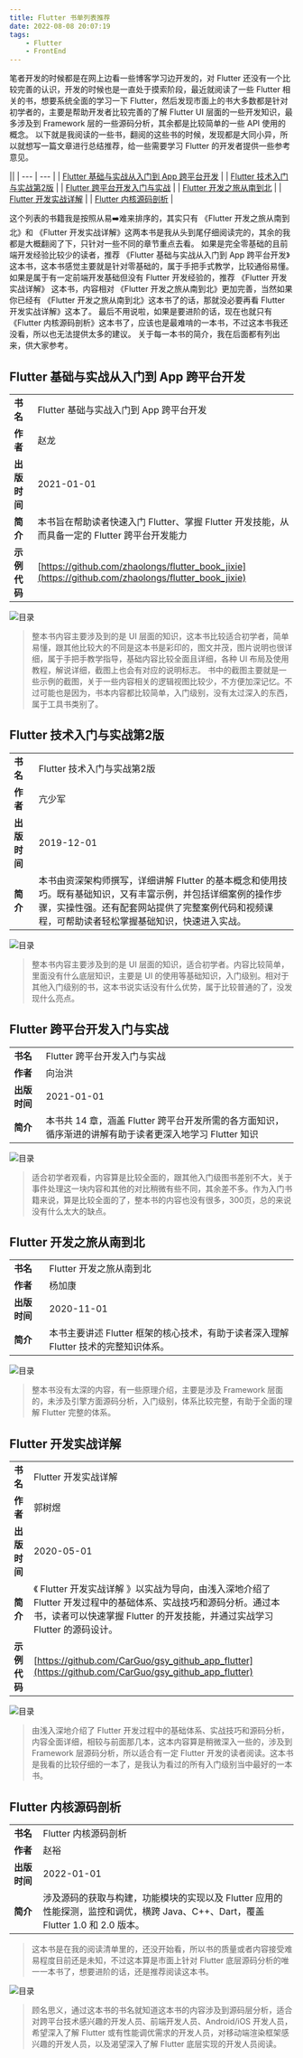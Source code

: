 ```yaml
---
title: Flutter 书单列表推荐
date: 2022-08-08 20:07:19
tags:
    - Flutter
    - FrontEnd
---
```



笔者开发的时候都是在网上边看一些博客学习边开发的，对 Flutter 还没有一个比较完善的认识，开发的时候也是一直处于摸索阶段，最近就阅读了一些 Flutter 相关的书，想要系统全面的学习一下 Flutter，然后发现市面上的书大多数都是针对初学者的，主要是帮助开发者比较完善的了解 Flutter UI 层面的一些开发知识，最多涉及到 Framework 层的一些源码分析，其余都是比较简单的一些 API 使用的概念。
以下就是我阅读的一些书，翻阅的这些书的时候，发现都是大同小异，所以就想写一篇文章进行总结推荐，给一些需要学习 Flutter 的开发者提供一些参考意见。

||
| --- | --- |
| [Flutter 基础与实战从入门到 App 跨平台开发](#bvbY0) |
| [Flutter 技术入门与实战第2版](#cmUlr) |
| [Flutter 跨平台开发入门与实战](#oMZMq) |
| [Flutter 开发之旅从南到北](#hZsqt) |
| [Flutter 开发实战详解](#LWTpZ) |
| [Flutter 内核源码剖析](#BZ9or) |

<!--more-->

这个列表的书籍我是按照从易➡️难来排序的，其实只有 《Flutter 开发之旅从南到北》和 《Flutter 开发实战详解》这两本书是我从头到尾仔细阅读完的，其余的我都是大概翻阅了下，只针对一些不同的章节重点去看。
如果是完全零基础的且前端开发经验比较少的读者，推荐 《Flutter 基础与实战从入门到 App 跨平台开发》这本书，这本书感觉主要就是针对零基础的，属于手把手式教学，比较通俗易懂。
如果是属于有一定前端开发基础但没有 Flutter 开发经验的，推荐 《Flutter 开发实战详解》 这本书，内容相对 《Flutter 开发之旅从南到北》更加完善，当然如果你已经有 《Flutter 开发之旅从南到北》这本书了的话，那就没必要再看 Flutter 开发实战详解》这本了。
最后不用说啦，如果是要进阶的话，现在也就只有 《Flutter 内核源码剖析》这本书了，应该也是最难啃的一本书，不过这本书我还没看，所以也无法提供太多的建议。
关于每一本书的简介，我在后面都有列出来，供大家参考。

## Flutter 基础与实战从入门到 App 跨平台开发

|     |     |
| --- | --- |
| **书名** | Flutter 基础与实战入门到 App 跨平台开发 |
| **作者** | 赵龙 |
| **出版时间** | 2021-01-01 |
| **简介** | 本书旨在帮助读者快速入门 Flutter、掌握 Flutter 开发技能，从而具备一定的 Flutter 跨平台开发能力 |
| **示例代码** | [https://github.com/zhaolongs/flutter_book_jixie](https://github.com/zhaolongs/flutter_book_jixie) |

![目录](/assets/flutter/%E8%B7%A8%E5%B9%B3%E5%8F%B0%E5%BC%80%E5%8F%91%E5%85%A5%E9%97%A8%E4%B8%8E%E5%AE%9E%E6%88%98.jpg)

> 整本书内容主要涉及到的是 UI 层面的知识，这本书比较适合初学者，简单易懂，跟其他比较大的不同是这本书是彩印的，图文并茂，图片说明也很详细，属于手把手教学指导，基础内容比较全面且详细，各种 UI 布局及使用教程，解说详细，截图上也会有对应的说明标志。
> 书中的截图主要就是一些示例的截图，关于一些内容相关的逻辑视图比较少，不方便加深记忆。不过可能也是因为，书本内容都比较简单，入门级别，没有太过深入的东西，属于工具书类别了。

## Flutter 技术入门与实战第2版

|     |     |
| --- | --- |
| **书名** | Flutter 技术入门与实战第2版 |
| **作者** | 亢少军 |
| **出版时间** | 2019-12-01 |
| **简介** | 本书由资深架构师撰写，详细讲解 Flutter 的基本概念和使用技巧。既有基础知识，又有丰富示例，并包括详细案例的操作步骤，实操性强。还有配套网站提供了完整案例代码和视频课程，可帮助读者轻松掌握基础知识，快速进入实战。 |

![目录](/assets/flutter/%E5%85%A5%E9%97%A8%E4%B8%8E%E5%AE%9E%E6%88%98.jpg)

> 整本书内容主要涉及到的是 UI 层面的知识，适合初学者。内容比较简单，里面没有什么底层知识，主要是 UI 的使用等基础知识，入门级别。相对于其他入门级别的书，这本书说实话没有什么优势，属于比较普通的了，没发现什么亮点。

## Flutter 跨平台开发入门与实战

|     |     |
| --- | --- |
| **书名** | Flutter 跨平台开发入门与实战 |
| **作者** | 向治洪 |
| **出版时间** | 2021-01-01 |
| **简介** | 本书共 14 章，涵盖 Flutter 跨平台开发所需的各方面知识，循序渐进的讲解有助于读者更深入地学习 Flutter 知识 |

![目录](/assets/flutter/%E8%B7%A8%E5%B9%B3%E5%8F%B0%E5%BC%80%E5%8F%91%E5%85%A5%E9%97%A8%E4%B8%8E%E5%AE%9E%E6%88%98.jpg)
> 适合初学者观看，内容算是比较全面的，跟其他入门级图书差别不大，关于事件处理这一块内容和其他的对比稍微有些不同，其余差不多。作为入门书籍来说，算是比较全面的了，整本书的内容也没有很多，300页，总的来说没有什么太大的缺点。

## Flutter 开发之旅从南到北

|     |     |
| --- | --- |
| **书名** | Flutter 开发之旅从南到北 |
| **作者** | 杨加康 |
| **出版时间** | 2020-11-01 |
| **简介** | 本书主要讲述 Flutter 框架的核心技术，有助于读者深入理解 Flutter 技术的完整知识体系。 |

![目录](/assets/flutter/%E5%BC%80%E5%8F%91%E4%B9%8B%E6%97%85%E4%BB%8E%E5%8D%97%E5%88%B0%E5%8C%97.jpg)

> 整本书没有太深的内容，有一些原理介绍，主要是涉及 Framework 层面的，未涉及引擎方面源码分析，入门级别，体系比较完整，有助于全面的理解 Flutter 完整的体系。

## Flutter 开发实战详解

|     |     |
| --- | --- |
| **书名** | Flutter 开发实战详解 |
| **作者** | 郭树煜 |
| **出版时间** | 2020-05-01 |
| **简介** | 《 Flutter 开发实战详解 》以实战为导向，由浅入深地介绍了 Flutter 开发过程中的基础体系、实战技巧和源码分析。通过本书，读者可以快速掌握 Flutter 的开发技能，并通过实战学习 Flutter 的源码设计。 |
| **示例代码** | [https://github.com/CarGuo/gsy_github_app_flutter](https://github.com/CarGuo/gsy_github_app_flutter) |

![目录](/assets/flutter/%E5%BC%80%E5%8F%91%E5%AE%9E%E6%88%98%E8%AF%A6%E8%A7%A3.jpg)

> 由浅入深地介绍了 Flutter 开发过程中的基础体系、实战技巧和源码分析，内容全面详细，相较与前面那几本，这本内容算是稍微深入一些的，涉及到 Framework 层源码分析，所以适合有一定 Flutter 开发的读者阅读。这本书是我看的比较仔细的一本了，是我认为看过的所有入门级别当中最好的一本书。

## **Flutter 内核源码剖析**

|     |     |
| --- | --- |
| **书名** | Flutter 内核源码剖析 |
| **作者** | 赵裕 |
| **出版时间** | 2022-01-01 |
| **简介** | 涉及源码的获取与构建，功能模块的实现以及 Flutter 应用的性能探测，监控和调优，横跨 Java、C++、Dart，覆盖 Flutter 1.0  和 2.0 版本。 |

> 这本书是在我的阅读清单里的，还没开始看，所以书的质量或者内容接受难易程度目前还是未知，不过这本算是市面上针对 Flutter 底层源码分析的唯一一本书了，想要进阶的话，还是推荐阅读这本书。

![目录](/assets/flutter/%E5%86%85%E6%A0%B8%E6%BA%90%E7%A0%81%E5%89%96%E6%9E%90.jpg)

> 顾名思义，通过这本书的书名就知道这本书的内容涉及到源码层分析，适合对跨平台技术感兴趣的开发人员、前端开发人员、Android/iOS 开发人员，希望深入了解 Flutter 或有性能调优需求的开发人员，对移动端渲染框架感兴趣的开发人员，以及渴望深入了解 Flutter 底层实现的开发人员阅读。
